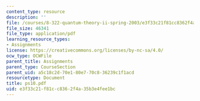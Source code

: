 ```yaml
---
content_type: resource
description: ''
file: /courses/8-322-quantum-theory-ii-spring-2003/e3f33c21f81cc8362f4a35b3e4fee1bc_ps10.pdf
file_size: 46341
file_type: application/pdf
learning_resource_types:
- Assignments
license: https://creativecommons.org/licenses/by-nc-sa/4.0/
ocw_type: OCWFile
parent_title: Assignments
parent_type: CourseSection
parent_uid: a5c18c2d-70e1-80e7-70c8-36239c1f1acd
resourcetype: Document
title: ps10.pdf
uid: e3f33c21-f81c-c836-2f4a-35b3e4fee1bc
---
```


